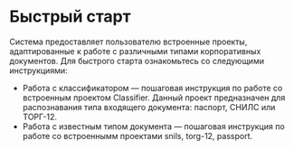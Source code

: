 # Быстрый старт

Система предоставляет пользователю встроенные проекты, адаптированные к работе с различными типами корпоративных документов. Для быстрого старта ознакомьтесь со следующими инструкциями:
* Работа с классификатором — пошаговая инструкция по работе со встроенным проектом Classifier. Данный проект предназначен для распознавания типа входящего документа: паспорт, СНИЛС или ТОРГ-12.
* Работа с известным типом документа — пошаговая инструкция по работе со встроеннымм проектами snils, torg-12, passport.
